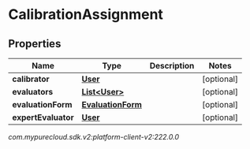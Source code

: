 # CalibrationAssignment


## Properties

| Name | Type | Description | Notes |
| ------------ | ------------- | ------------- | ------------- |
| **calibrator** | [**User**](User) |  |  [optional] |
| **evaluators** | [**List&lt;User&gt;**](User) |  |  [optional] |
| **evaluationForm** | [**EvaluationForm**](EvaluationForm) |  |  [optional] |
| **expertEvaluator** | [**User**](User) |  |  [optional] |




_com.mypurecloud.sdk.v2:platform-client-v2:222.0.0_
